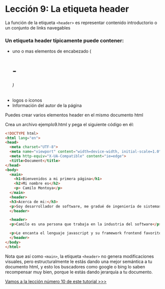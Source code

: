 # Lección 9: La etiqueta header


La función de la etiqueta `<header>` es representar contenido introductorio o un conjunto de links navegables

### Un etiqueta header típicamente puede contener:

- uno o mas elementos de encabezado (<h1> - <h6>)
- logos o íconos
- Información del autor de la página


Puedes crear varios elementos header en el mismo documento html

Crea un archivo ejemplo9.html y pega el siguiente código en él:

```html
<!DOCTYPE html>
<html lang="en">
<head>
  <meta charset="UTF-8">
  <meta name="viewport" content="width=device-width, initial-scale=1.0">
  <meta http-equiv="X-UA-Compatible" content="ie=edge">
  <title>Document</title>
</head>
<body>
  <main>
    <h1>Bienvenidos a mi primera página</h1>
    <h2>Mi nombre es</h2>
    <p> Camilo Montoya</p>
  </main>
  <header>
  <h3>Acerca de mi:</h3>
  <p>Soy desarrollador de software, me gradué de ingeniería de sistemas hace algunos años, llevo trabajando como desarrollador desde el 2006, pero la primera vez que hice código, fue en 1999 cuando estaba en octavo grado, es decir hace 20 años que programo</p>
  </header>

  <header>
  <p>Camilo es una persona que trabaja en la industria del software</p>

  <p>Le encanta el lenguaje javascript y su framework frontend favorito es vueJS</p>
  </header>
</body>
</html>
```

Nota que así como `<main>`, la etiqueta `<header>` no genera modificaciones visuales, pero estructuralmente le estás dando una mejor semántica a tu documento html, y esto los buscadores como google o bing lo saben recompensar muy bien, porque le estás dando jerarquía a tu documento.

[Vamos a la lección número 10 de este tutorial >>>](leccion10.md)